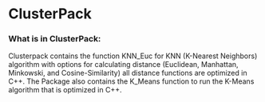 # ClusterPack
### What is in ClusterPack:
Clusterpack contains the function KNN_Euc for KNN (K-Nearest Neighbors) algorithm with options for calculating distance (Euclidean, Manhattan, Minkowski, and Cosine-Similarity) all distance functions are optimized in C++. The Package also contains the K_Means function to run the K-Means algorithm that is optimized in C++. 
